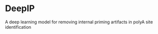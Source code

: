 # DeepIP
A deep learning model for removing internal priming artifacts in polyA site identification
